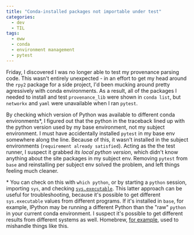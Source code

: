 ```yaml
---
title: "Conda-installed packages not importable under test"
categories:
  - dev
  - TIL
tags:
  - eww
  - conda
  - environment management
  - pytest
---
```


Friday, I discovered I was no longer able to test my provenance parsing code.
This wasn't entirely unexpected - 
in an effort to get my head around the `rpy2` package for a side project,
I'd been mucking around pretty agressively with conda environments.
As a result,
all of the packages I needed to install and test `provenance_lib` were shown in `conda list`,
but `networkx` and `yaml` were unavailable when I ran `pytest`.

By checking which version of Python was available to different conda environments\*,
I figured out that the python in the traceback lined up with the python version
used by my base environment, not my subject environment.
I must have accidentally installed `pytest` in my base env somewhere along the line.
Because of this, it wasn't installed in the subject environments (`requirement already satisfied`).
Acting as the the test runner, I suspect it grabbed *its local python version*,
which didn't know anything about the site packages in my subject env.
Removing `pytest` from `base` and reinstalling per subject env solved the problem,
and left things feeling much cleaner.

\* You can check on this with `which python`, or by starting a `python` session,
importing `sys`, and checking [`sys.executable`](https://docs.python.org/3/library/sys.html#sys.executable).
This latter approach can be useful for troubleshooting,
because it's possible to get different `sys.executable` values from different programs.
If it's installed in `base`, for example,
IPython may be running a different Python than the "raw" `python` in your current conda environment.
I suspect it's possible to get different results from different systems as well.
Homebrew, [for example](https://stackoverflow.com/a/53190037/9872253),
used to mishandle things like this.